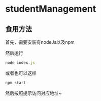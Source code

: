 # studentManagement

## 食用方法

首先，需要安装有nodeJs以及npm

然后运行

```js
node index.js
```

或者也可以这样

```js
npm start
```

然后按照提示访问对应地址~
